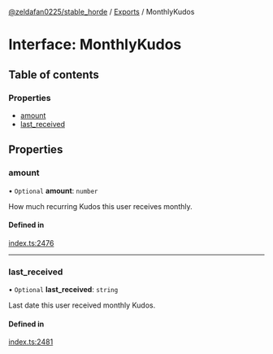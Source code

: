[@zeldafan0225/stable_horde](../README.md) / [Exports](../modules.md) / MonthlyKudos

# Interface: MonthlyKudos

## Table of contents

### Properties

- [amount](MonthlyKudos.md#amount)
- [last\_received](MonthlyKudos.md#last_received)

## Properties

### amount

• `Optional` **amount**: `number`

How much recurring Kudos this user receives monthly.

#### Defined in

[index.ts:2476](https://github.com/ZeldaFan0225/stable_horde/blob/9241243/index.ts#L2476)

___

### last\_received

• `Optional` **last\_received**: `string`

Last date this user received monthly Kudos.

#### Defined in

[index.ts:2481](https://github.com/ZeldaFan0225/stable_horde/blob/9241243/index.ts#L2481)
